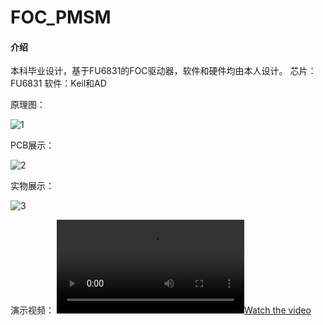# FOC_PMSM

#### 介绍
本科毕业设计，基于FU6831的FOC驱动器，软件和硬件均由本人设计。
芯片：FU6831
软件：Keil和AD

原理图：

![1](https://gitee.com/cuitsj/foc_-pmsm/blob/master/readme/%E5%9B%BE%E7%89%875.png)

PCB展示：

![2](https://gitee.com/cuitsj/foc_-pmsm/blob/master/readme/%E5%9B%BE%E7%89%872.png)

实物展示：

![3](https://gitee.com/cuitsj/foc_-pmsm/blob/master/readme/%E5%9B%BE%E7%89%873.jpg)

演示视频：
[![Watch the video](https://gitee.com/cuitsj/foc_-pmsm/blob/master/readme/%E5%AA%92%E4%BD%931.mp4)](https://gitee.com/cuitsj/foc_-pmsm/blob/master/readme/%E5%AA%92%E4%BD%931.mp4)


